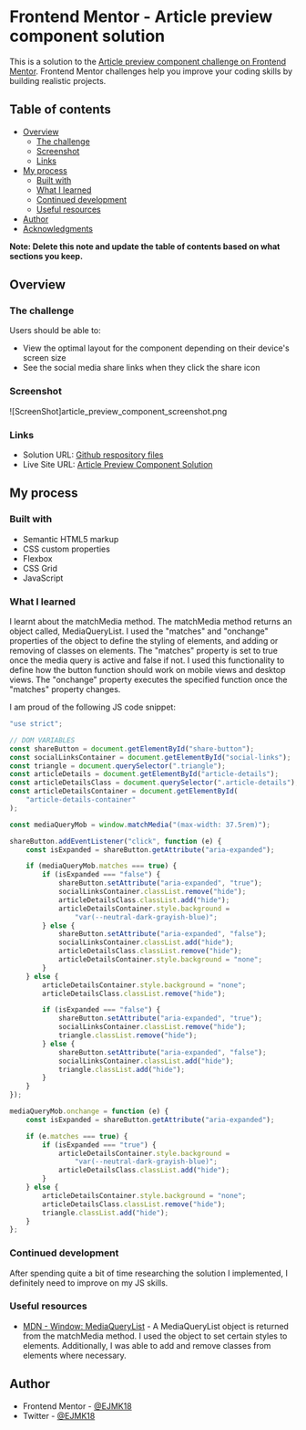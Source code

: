 # Frontend Mentor - Article preview component solution

This is a solution to the [Article preview component challenge on Frontend Mentor](https://www.frontendmentor.io/challenges/article-preview-component-dYBN_pYFT). Frontend Mentor challenges help you improve your coding skills by building realistic projects. 

## Table of contents

- [Overview](#overview)
  - [The challenge](#the-challenge)
  - [Screenshot](#screenshot)
  - [Links](#links)
- [My process](#my-process)
  - [Built with](#built-with)
  - [What I learned](#what-i-learned)
  - [Continued development](#continued-development)
  - [Useful resources](#useful-resources)
- [Author](#author)
- [Acknowledgments](#acknowledgments)

**Note: Delete this note and update the table of contents based on what sections you keep.**

## Overview

### The challenge

Users should be able to:

- View the optimal layout for the component depending on their device's screen size
- See the social media share links when they click the share icon

### Screenshot

![ScreenShot]article_preview_component_screenshot.png

### Links

- Solution URL: [Github respository files](https://github.com/EJMK18/FEM-article-preview-component)
- Live Site URL: [Article Preview Component Solution](https://ejmk18.github.io/FEM-article-preview-component/)

## My process

### Built with

- Semantic HTML5 markup
- CSS custom properties
- Flexbox
- CSS Grid
- JavaScript

### What I learned

I learnt about the matchMedia method. The matchMedia method returns an object called, MediaQueryList. I used the "matches" and "onchange" properties of the object to define the styling of elements, and adding or removing of classes on elements. The "matches" property is set to true once the media query is active and false if not. I used this functionality to define how the button function should work on mobile views and desktop views. The "onchange" property executes the specified function once the "matches" property changes.

I am proud of the following JS code snippet:

```js
"use strict";

// DOM VARIABLES
const shareButton = document.getElementById("share-button");
const socialLinksContainer = document.getElementById("social-links");
const triangle = document.querySelector(".triangle");
const articleDetails = document.getElementById("article-details");
const articleDetailsClass = document.querySelector(".article-details");
const articleDetailsContainer = document.getElementById(
	"article-details-container"
);

const mediaQueryMob = window.matchMedia("(max-width: 37.5rem)");

shareButton.addEventListener("click", function (e) {
	const isExpanded = shareButton.getAttribute("aria-expanded");

	if (mediaQueryMob.matches === true) {
		if (isExpanded === "false") {
			shareButton.setAttribute("aria-expanded", "true");
			socialLinksContainer.classList.remove("hide");
			articleDetailsClass.classList.add("hide");
			articleDetailsContainer.style.background =
				"var(--neutral-dark-grayish-blue)";
		} else {
			shareButton.setAttribute("aria-expanded", "false");
			socialLinksContainer.classList.add("hide");
			articleDetailsClass.classList.remove("hide");
			articleDetailsContainer.style.background = "none";
		}
	} else {
		articleDetailsContainer.style.background = "none";
		articleDetailsClass.classList.remove("hide");

		if (isExpanded === "false") {
			shareButton.setAttribute("aria-expanded", "true");
			socialLinksContainer.classList.remove("hide");
			triangle.classList.remove("hide");
		} else {
			shareButton.setAttribute("aria-expanded", "false");
			socialLinksContainer.classList.add("hide");
			triangle.classList.add("hide");
		}
	}
});

mediaQueryMob.onchange = function (e) {
	const isExpanded = shareButton.getAttribute("aria-expanded");

	if (e.matches === true) {
		if (isExpanded === "true") {
			articleDetailsContainer.style.background =
				"var(--neutral-dark-grayish-blue)";
			articleDetailsClass.classList.add("hide");
		}
	} else {
		articleDetailsContainer.style.background = "none";
		articleDetailsClass.classList.remove("hide");
		triangle.classList.add("hide");
	}
};
```

### Continued development

After spending quite a bit of time researching the solution I implemented, I definitely need to improve on my JS skills.

### Useful resources

- [MDN - Window: MediaQueryList](https://developer.mozilla.org/en-US/docs/Web/API/MediaQueryList) - A MediaQueryList object is returned from the matchMedia method. I used the object to set certain styles to elements. Additionally, I was able to add and remove classes from elements where necessary.


## Author

- Frontend Mentor - [@EJMK18](https://www.frontendmentor.io/profile/EJMK18)
- Twitter - [@EJMK18](https://twitter.com/EJMK18)
